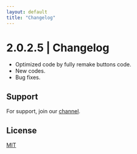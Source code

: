 ```yaml
---
layout: default
title: "Changelog"
---
```


# 2.0.2.5 | Changelog

- Optimized code by fully remake buttons code.
- New codes.
- Bug fixes.

## Support

For support, join our [channel](https://discord.gg/vjtPaHrFgb).

## License

[MIT](https://github.com/freeutka/PythonWRD/blob/main/LICENSE.txt)
